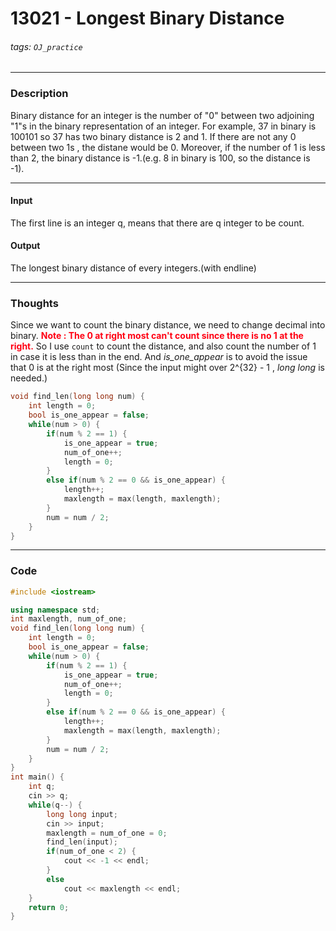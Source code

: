 # 13021 - Longest Binary Distance

###### tags: `OJ_practice`

---

### Description

Binary distance for an integer is the number of "0" between two adjoining "1"s in the binary representation of an integer. For example, 37 in binary is 100101 so 37 has two binary distance is 2 and 1. If there are not any $0$ between two 1s , the distane would be 0.
Moreover, if the number of 1 is less than 2, the binary distance is -1.(e.g. 8 in binary is 100, so the distance is -1).

----

#### Input

The first line is an integer q, means that there are q integer to be count.

#### Output

The longest binary distance of every integers.(with endline)

---

### Thoughts 

Since we want to count the binary distance, we need to change decimal into binary.
**<font color="FF0013">Note : The 0 at right most can't count since there is no 1 at the right.</font>**
So I use `count` to count the distance, and also count the number of $1$ in case it is less than in the end.
And *is_one_appear* is to avoid the issue that 0 is at the right most
(Since the input might over 2^{32} - 1 , *long long* is needed.)
```c++
void find_len(long long num) {
    int length = 0;
    bool is_one_appear = false;
    while(num > 0) {
        if(num % 2 == 1) {
            is_one_appear = true;
            num_of_one++;
            length = 0;
        }
        else if(num % 2 == 0 && is_one_appear) {
            length++;
            maxlength = max(length, maxlength);
        }
        num = num / 2;
    }
}
```

---

### Code

```c++
#include <iostream>

using namespace std;
int maxlength, num_of_one;
void find_len(long long num) {
    int length = 0;
    bool is_one_appear = false;
    while(num > 0) {
        if(num % 2 == 1) {
            is_one_appear = true;
            num_of_one++;
            length = 0;
        }
        else if(num % 2 == 0 && is_one_appear) {
            length++;
            maxlength = max(length, maxlength);
        }
        num = num / 2;
    }
}
int main() {
    int q;
    cin >> q;
    while(q--) {
        long long input;
        cin >> input;
        maxlength = num_of_one = 0;
        find_len(input);
        if(num_of_one < 2) {
            cout << -1 << endl;
        }
        else 
            cout << maxlength << endl;
    }
    return 0;
}

```
